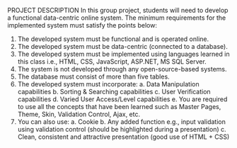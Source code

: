 PROJECT DESCRIPTION
In this group project, students will need to develop a functional data-centric online system. The
minimum requirements for the implemented system must satisfy the points below:
1. The developed system must be functional and is operated online.
2. The developed system must be data-centric (connected to a database).
3. The developed system must be implemented using languages learned in this class i.e.,
HTML, CSS, JavaScript, ASP.NET, MS SQL Server.
4. The system is not developed through any open-source-based systems.
5. The database must consist of more than five tables.
6. The developed system must incorporate:
a. Data Manipulation capabilities
b. Sorting & Searching capabilities
c. User Verification capabilities
d. Varied User Access/Level capabilities
e. You are required to use all the concepts that have been learned such as Master Pages,
Theme, Skin, Validation Control, Ajax, etc.
7. You can also use:
a. Cookie
b. Any added function e.g., input validation using validation control (should be
highlighted during a presentation)
c. Clean, consistent and attractive presentation (good use of HTML + CSS) 

